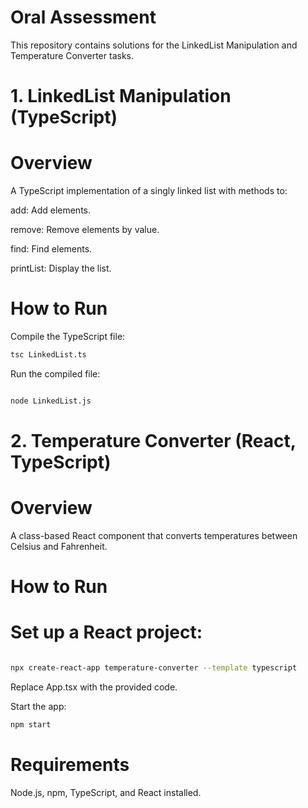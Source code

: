 # Oral Assessment

This repository contains solutions for the LinkedList Manipulation and Temperature Converter tasks.

# 1. LinkedList Manipulation (TypeScript)

# Overview

A TypeScript implementation of a singly linked list with methods to:

add: Add elements.

remove: Remove elements by value.

find: Find elements.

printList: Display the list.

# How to Run

Compile the TypeScript file:

```bash
tsc LinkedList.ts
```

Run the compiled file:

```bash

node LinkedList.js

```
# 2. Temperature Converter (React, TypeScript)

# Overview

A class-based React component that converts temperatures between Celsius and Fahrenheit.

# How to Run

# Set up a React project:
```bash

npx create-react-app temperature-converter --template typescript

```
Replace App.tsx with the provided code.

Start the app:
```bash
npm start

```
# Requirements
Node.js, npm, TypeScript, and React installed.
